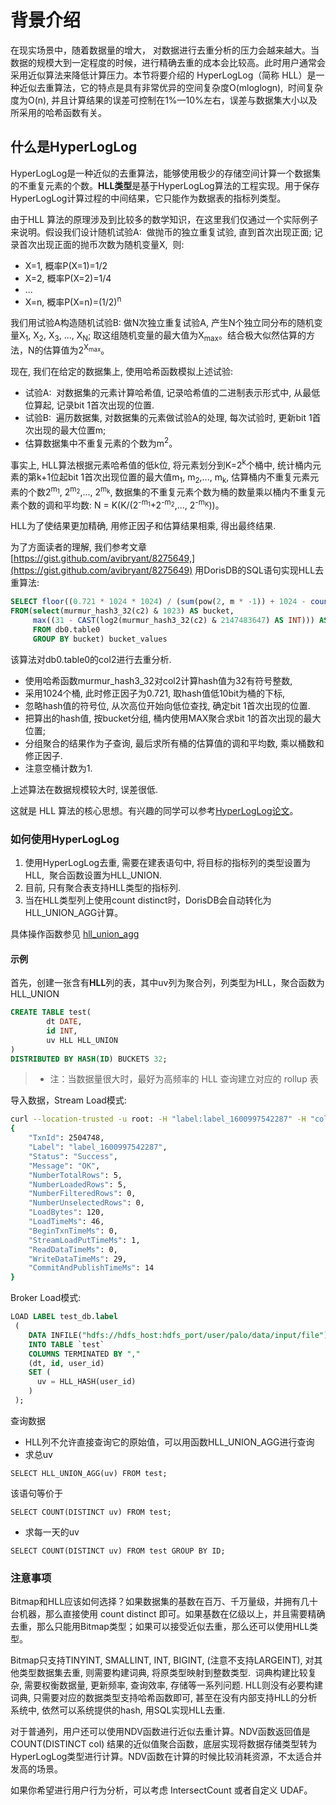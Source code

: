 <!-- markdownlint-disable MD033 -->
# 背景介绍

在现实场景中，随着数据量的增大， 对数据进行去重分析的压力会越来越大。当数据的规模大到一定程度的时候，进行精确去重的成本会比较高。此时用户通常会采用近似算法来降低计算压力。本节将要介绍的 HyperLogLog（简称 HLL）是一种近似去重算法，它的特点是具有非常优异的空间复杂度O(mloglogn),  时间复杂度为O(n), 并且计算结果的误差可控制在1%—10%左右，误差与数据集大小以及所采用的哈希函数有关。

## 什么是HyperLogLog

HyperLogLog是一种近似的去重算法，能够使用极少的存储空间计算一个数据集的不重复元素的个数。**HLL类型**是基于HyperLogLog算法的工程实现。用于保存HyperLogLog计算过程的中间结果，它只能作为数据表的指标列类型。

由于HLL 算法的原理涉及到比较多的数学知识，在这里我们仅通过一个实际例子来说明。假设我们设计随机试验A:  做抛币的独立重复试验, 直到首次出现正面; 记录首次出现正面的抛币次数为随机变量X,  则:

* X=1, 概率P(X=1)=1/2
* X=2, 概率P(X=2)=1/4
* ...
* X=n, 概率P(X=n)=(1/2)<sup>n</sup>

我们用试验A构造随机试验B: 做N次独立重复试验A, 产生N个独立同分布的随机变量X<sub>1</sub>, X<sub>2</sub>, X<sub>3</sub>, ..., X<sub>N</sub>; 取这组随机变量的最大值为X<sub>max</sub>。结合极大似然估算的方法，N的估算值为2<sup>X<sub>max</sub></sup>。
<br>

现在, 我们在给定的数据集上, 使用哈希函数模拟上述试验:

* 试验A:  对数据集的元素计算哈希值, 记录哈希值的二进制表示形式中, 从最低位算起, 记录bit 1首次出现的位置.
* 试验B:  遍历数据集, 对数据集的元素做试验A的处理, 每次试验时, 更新bit 1首次出现的最大位置m;
* 估算数据集中不重复元素的个数为m<sup>2</sup>。

事实上, HLL算法根据元素哈希值的低k位, 将元素划分到K=2<sup>k</sup>个桶中, 统计桶内元素的第k+1位起bit 1首次出现位置的最大值m<sub>1</sub>, m<sub>2</sub>,..., m<sub>k</sub>, 估算桶内不重复元素元素的个数2<sup>m<sub>1</sub></sup>, 2<sup>m<sub>2</sub></sup>,..., 2<sup>m<sub>k</sub></sup>, 数据集的不重复元素个数为桶的数量乘以桶内不重复元素个数的调和平均数: N = K(K/(2<sup>\-m<sub>1</sub></sup>+2<sup>\-m<sub>2</sub></sup>,..., 2<sup>\-m<sub>K</sub></sup>))。
<br>

HLL为了使结果更加精确, 用修正因子和估算结果相乘, 得出最终结果.

为了方面读者的理解, 我们参考文章[https://gist.github.com/avibryant/8275649,](https://gist.github.com/avibryant/8275649) 用DorisDB的SQL语句实现HLL去重算法:

~~~sql
SELECT floor((0.721 * 1024 * 1024) / (sum(pow(2, m * -1)) + 1024 - count(*))) AS estimate
FROM(select(murmur_hash3_32(c2) & 1023) AS bucket,
     max((31 - CAST(log2(murmur_hash3_32(c2) & 2147483647) AS INT))) AS m
     FROM db0.table0
     GROUP BY bucket) bucket_values
~~~

该算法对db0.table0的col2进行去重分析.

* 使用哈希函数murmur\_hash3\_32对col2计算hash值为32有符号整数,
* 采用1024个桶, 此时修正因子为0.721, 取hash值低10bit为桶的下标,
* 忽略hash值的符号位, 从次高位开始向低位查找, 确定bit 1首次出现的位置.
* 把算出的hash值, 按bucket分组, 桶内使用MAX聚合求bit 1的首次出现的最大位置;
* 分组聚合的结果作为子查询, 最后求所有桶的估算值的调和平均数, 乘以桶数和修正因子.
* 注意空桶计数为1.

上述算法在数据规模较大时, 误差很低.

这就是 HLL 算法的核心思想。有兴趣的同学可以参考[HyperLogLog论文](http://algo.inria.fr/flajolet/Publications/FlFuGaMe07.pdf)。

### 如何使用HyperLogLog

1. 使用HyperLogLog去重, 需要在建表语句中, 将目标的指标列的类型设置为HLL,  聚合函数设置为HLL\_UNION.
2. 目前, 只有聚合表支持HLL类型的指标列.
3. 当在HLL类型列上使用count distinct时，DorisDB会自动转化为HLL\_UNION\_AGG计算。

具体操作函数参见 [hll_union_agg](../sql-reference/sql-functions/aggregate-functions/hll_union_agg.md)

#### 示例

首先，创建一张含有**HLL**列的表，其中uv列为聚合列，列类型为HLL，聚合函数为HLL\_UNION

~~~sql
CREATE TABLE test(
        dt DATE,
        id INT,
        uv HLL HLL_UNION
) 
DISTRIBUTED BY HASH(ID) BUCKETS 32;
~~~

> * 注：当数据量很大时，最好为高频率的 HLL 查询建立对应的 rollup 表

导入数据，Stream Load模式:

~~~bash
curl --location-trusted -u root: -H "label:label_1600997542287" -H "column_separator:,"  -H " columns:dt,id,user_id, uv=hll_hash(user_id)" -T /root/test.csv http://doris_be0:8040/api/db0/test/_stream_load
{
    "TxnId": 2504748,
    "Label": "label_1600997542287",
    "Status": "Success",
    "Message": "OK",
    "NumberTotalRows": 5,
    "NumberLoadedRows": 5,
    "NumberFilteredRows": 0,
    "NumberUnselectedRows": 0,
    "LoadBytes": 120,
    "LoadTimeMs": 46,
    "BeginTxnTimeMs": 0,
    "StreamLoadPutTimeMs": 1,
    "ReadDataTimeMs": 0,
    "WriteDataTimeMs": 29,
    "CommitAndPublishTimeMs": 14
}
~~~

Broker Load模式:

~~~sql
LOAD LABEL test_db.label
 (
    DATA INFILE("hdfs://hdfs_host:hdfs_port/user/palo/data/input/file")
    INTO TABLE `test`
    COLUMNS TERMINATED BY ","
    (dt, id, user_id)
    SET (
      uv = HLL_HASH(user_id)
    )
 );
~~~

查询数据

* HLL列不允许直接查询它的原始值，可以用函数HLL\_UNION\_AGG进行查询
* 求总uv

`SELECT HLL_UNION_AGG(uv) FROM test;`

该语句等价于

`SELECT COUNT(DISTINCT uv) FROM test;`

* 求每一天的uv

`SELECT COUNT(DISTINCT uv) FROM test GROUP BY ID;`

### 注意事项

Bitmap和HLL应该如何选择？如果数据集的基数在百万、千万量级，并拥有几十台机器，那么直接使用 count distinct 即可。如果基数在亿级以上，并且需要精确去重，那么只能用Bitmap类型；如果可以接受近似去重，那么还可以使用HLL类型。

Bitmap只支持TINYINT, SMALLINT, INT, BIGINT, (注意不支持LARGEINT), 对其他类型数据集去重, 则需要构建词典, 将原类型映射到整数类型.  词典构建比较复杂, 需要权衡数据量, 更新频率, 查询效率, 存储等一系列问题. HLL则没有必要构建词典, 只需要对应的数据类型支持哈希函数即可, 甚至在没有内部支持HLL的分析系统中, 依然可以系统提供的hash, 用SQL实现HLL去重.

对于普通列，用户还可以使用NDV函数进行近似去重计算。NDV函数返回值是COUNT(DISTINCT col) 结果的近似值聚合函数，底层实现将数据存储类型转为HyperLogLog类型进行计算。NDV函数在计算的时候比较消耗资源，不太适合并发高的场景。

如果你希望进行用户行为分析，可以考虑 IntersectCount 或者自定义 UDAF。
